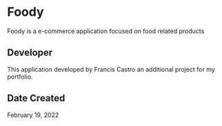 # Foody

Foody is a e-commerce application focused on food related products

## Developer

This application developed by Francis Castro an additional project for my portfolio.

## Date Created

February 19, 2022
